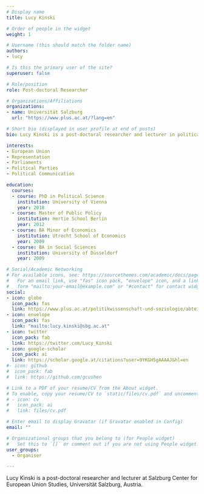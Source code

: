 ```yaml
---
# Display name
title: Lucy Kinski

# Order of people in the widget
weight: 1

# Username (this should match the folder name)
authors:
- lucy

# Is this the primary user of the site?
superuser: false

# Role/position
role: Post-doctoral Researcher

# Organizations/Affiliations
organizations:
- name: Universität Salzburg
  url: "https://www.plus.ac.at/?lang=en"

# Short bio (displayed in user profile at end of posts)
bio: Lucy Kinski is a post-doctoral researcher and lecturer in political science at the Heinrich Heine University Düsseldorf, and a fellow at the Düsseldorf Party Research Institute, Germany.

interests:
- European Union
- Representation
- Parliaments
- Political Parties
- Political Communication

education:
  courses:
  - course: PhD in Political Science
    institution: University of Vienna
    year: 2018
  - course: Master of Public Policy
    institution: Hertie School Berlin
    year: 2012
  - course: BA Minor of Economics
    institution: Utrecht School of Economics
    year: 2009
  - course: BA in Social Sciences
    institution: University of Düsseldorf
    year: 2009

# Social/Academic Networking
# For available icons, see: https://sourcethemes.com/academic/docs/page-builder/#icons
#   For an email link, use "fas" icon pack, "envelope" icon, and a link in the
#   form "mailto:your-email@example.com" or "#contact" for contact widget.
social:
- icon: globe
  icon_pack: fas
  link: https://www.plus.ac.at/politikwissenschaft-und-soziologie/abteilung-politikwissenschaft/abteilung-politikwissenschaft-2/mitarbeiterinnen/kinski-lucy/
- icon: envelope
  icon_pack: fas
  link: "mailto:lucy.kinski@sbg.ac.at"
- icon: twitter
  icon_pack: fab
  link: https://twitter.com/Lucy_Kinski
- icon: google-scholar
  icon_pack: ai
  link: https://scholar.google.at/citations?user=9YKGH5gAAAAJ&hl=en
#- icon: github
#  icon_pack: fab
#  link: https://github.com/gcushen

# Link to a PDF of your resume/CV from the About widget.
# To enable, copy your resume/CV to `static/files/cv.pdf` and uncomment the lines below.
# - icon: cv
#   icon_pack: ai
#   link: files/cv.pdf

# Enter email to display Gravatar (if Gravatar enabled in Config)
email: ""

# Organizational groups that you belong to (for People widget)
#   Set this to `[]` or comment out if you are not using People widget.
user_groups: 
  - Organiser

---
```


Lucy Kinski is a post-doctoral researcher and lecturer at Salzburg Center for European Union Studies, Universität Salzburg, Austria.
